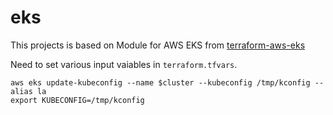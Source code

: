 # eks

This projects is based on Module for AWS EKS from [terraform-aws-eks](https://github.com/cloudposse/terraform-aws-eks)

Need to set various input vaiables in `terraform.tfvars`.

```
aws eks update-kubeconfig --name $cluster --kubeconfig /tmp/kconfig --alias la
export KUBECONFIG=/tmp/kconfig
```
